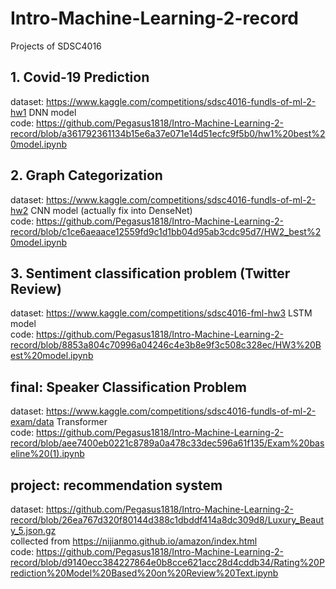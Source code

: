# Intro-Machine-Learning-2-record
Projects of SDSC4016 

## 1. Covid-19 Prediction
dataset: https://www.kaggle.com/competitions/sdsc4016-fundls-of-ml-2-hw1
DNN model
<br />code: https://github.com/Pegasus1818/Intro-Machine-Learning-2-record/blob/a361792361134b15e6a37e071e14d51ecfc9f5b0/hw1%20best%20model.ipynb

## 2. Graph Categorization
dataset: https://www.kaggle.com/competitions/sdsc4016-fundls-of-ml-2-hw2
CNN model (actually fix into DenseNet)
<br />code: https://github.com/Pegasus1818/Intro-Machine-Learning-2-record/blob/c1ce6aeaace12559fd9c1d1bb04d95ab3cdc95d7/HW2_best%20model.ipynb

## 3. Sentiment classification problem (Twitter Review) 
dataset: https://www.kaggle.com/competitions/sdsc4016-fml-hw3
LSTM model
<br />code: https://github.com/Pegasus1818/Intro-Machine-Learning-2-record/blob/8853a804c70996a04246c4e3b8e9f3c508c328ec/HW3%20Best%20model.ipynb

## final: Speaker Classification Problem
dataset: https://www.kaggle.com/competitions/sdsc4016-fundls-of-ml-2-exam/data
Transformer
<br />code: https://github.com/Pegasus1818/Intro-Machine-Learning-2-record/blob/aee7400eb0221c8789a0a478c33dec596a61f135/Exam%20baseline%20(1).ipynb

## project: recommendation system
dataset: https://github.com/Pegasus1818/Intro-Machine-Learning-2-record/blob/26ea767d320f80144d388c1dbddf414a8dc309d8/Luxury_Beauty_5.json.gz   
collected from https://nijianmo.github.io/amazon/index.html
<br />code: https://github.com/Pegasus1818/Intro-Machine-Learning-2-record/blob/d9140ecc384227864e0b8cce621acc28d4cddb34/Rating%20Prediction%20Model%20Based%20on%20Review%20Text.ipynb
<br />
